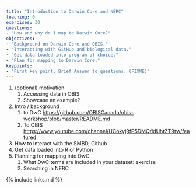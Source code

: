```yaml
---
title: "Introduction to Darwin Core and NERC"
teaching: 0
exercises: 30
questions:
- "How and why do I map to Darwin Core?"
objectives:
- "Background on Darwin Core and OBIS."
- "Interacting with GitHub and biological data."
- "Get data loaded into program of choice."
- "Plan for mapping to Darwin Core."
keypoints:
- "First key point. Brief Answer to questions. (FIXME)"
---
```


1. (optional) motivation
   1. Accessing data in OBIS
   2. Showcase an example?
2. Intro / background
   1. to DwC https://github.com/OBISCanada/obis-workshop/blob/master/README.md 
   2. To OBIS https://www.youtube.com/channel/UCokyj9fP5DMQfIdUhtZT9tw/featured 
3. How to interact with the SMBD, Github
4. Get data loaded into R or Python
5. Planning for mapping into DwC
   1. What DwC terms are included in your dataset: exercise
   2. Searching in NERC



{% include links.md %}

